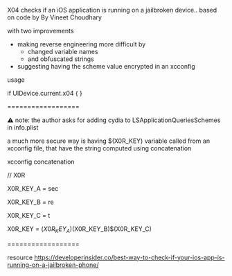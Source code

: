 X04 checks if an iOS application is running on a jailbroken device..
based on code by By Vineet Choudhary

with two improvements
- making reverse engineering more difficult by
  - changed variable names
  - and obfuscated strings
- suggesting having the scheme value encrypted in an xcconfig

usage

  if UIDevice.current.x04 {
  }

==================

⚠️ note: the author asks for adding cydia to LSApplicationQueriesSchemes in info.plist

a much more secure way is having $(X0R_KEY) variable called from an xcconfig file, that have the string computed using concatenation

xcconfig concatenation

// X0R

  X0R_KEY_A = sec

  X0R_KEY_B = re

  X0R_KEY_C = t

  X0R_KEY = $(X0R_KEY_A)$(X0R_KEY_B)$(X0R_KEY_C)

==================

resource https://developerinsider.co/best-way-to-check-if-your-ios-app-is-running-on-a-jailbroken-phone/
